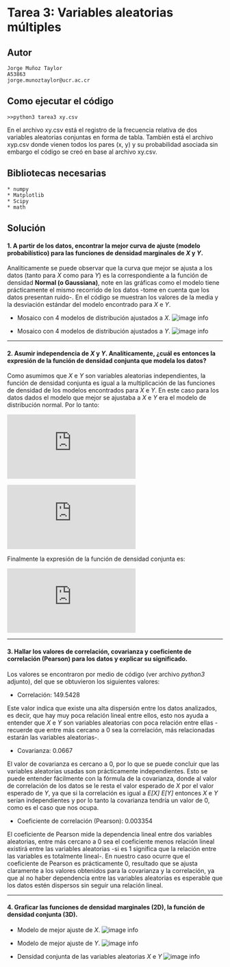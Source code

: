 # Tarea 3: Variables aleatorias múltiples

## Autor
```
Jorge Muñoz Taylor 
A53863
jorge.munoztaylor@ucr.ac.cr
```

## Como ejecutar el código
```
>>python3 tarea3 xy.csv
```

En el archivo xy.csv está el registro de la frecuencia relativa de dos variables aleatorias conjuntas en forma de tabla. También está el archivo xyp.csv donde vienen todos los pares (x, y) y su probabilidad asociada sin embargo el código se creó en base al archivo xy.csv.


## Bibliotecas necesarias

```
* numpy
* Matplotlib
* Scipy
* math
```

## Solución


#### 1. A partir de los datos, encontrar la mejor curva de ajuste (modelo probabilístico) para las funciones de densidad marginales de *X* y *Y*.

Analíticamente se puede observar que la curva que mejor se ajusta a los datos (tanto para *X* como para *Y*) es la correspondiente a la función de densidad **Normal (o Gaussiana)**, note en las gráficas como el modelo tiene prácticamente el mismo recorrido de los datos -tome en cuenta que los datos presentan ruido-. En el código se muestran los valores de la media y la desviación estándar del modelo encontrado para *X* e *Y*.

- Mosaico con 4 modelos de distribución ajustados a *X*.
![image info](imagenes/pmf_x_dist.png)


- Mosaico con 4 modelos de distribución ajustados a *Y*.
![image info](imagenes/pmf_y_dist.png)

---
#### 2. Asumir independencia de *X* y *Y*. Analíticamente, ¿cuál es entonces la expresión de la función de densidad conjunta que modela los datos?

 Como asumimos que *X* e *Y* son variables aleatorias independientes, la función de densidad conjunta es igual a la multiplicación de las funciones de densidad de los modelos encontrados para *X* e *Y*. En este caso para los datos dados el modelo que mejor se ajustaba a *X* e *Y* era el modelo de distribución normal. Por lo tanto: 
 

 ![fxfy](https://latex.codecogs.com/gif.latex?f_%7BX%2CY%7D%28x%2Cy%29%20%3D%20%5Cfrac%7B1%7D%7B%5Csigma%5Csqrt%7B2%5Cpi%7D%7De%5E%7B%20-%5Cfrac%7B%28x-%5Cmu%29%5E2%7D%7B2%5Csigma%5E2%7D%20%7D%20%5Ccdot%20%5Cfrac%7B1%7D%7B%5Csigma%5Csqrt%7B2%5Cpi%7D%7De%5E%7B%20-%5Cfrac%7B%28y-%5Cmu%29%5E2%7D%7B2%5Csigma%5E2%7D%20%7D)

 ![medio](https://latex.codecogs.com/gif.latex?%5Crightarrow%20f_%7BX%2CY%7D%28x%2Cy%29%20%3D%20%5Cfrac%7B1%7D%7B2%5Cpi%20%5Csigma%5E2%7De%5E%7B%20-%5Cfrac%7B%28x-%5Cmu%29%5E2%7D%7B2%5Csigma%5E2%7D%20-%5Cfrac%7B%28y-%5Cmu%29%5E2%7D%7B2%5Csigma%5E2%7D%20%7D)

 Finalmente la expresión de la función de densidad conjunta es:

 ![final](https://latex.codecogs.com/gif.latex?%5Crightarrow%20f_%7BX%2CY%7D%28x%2Cy%29%20%3D%20%5Cfrac%7B1%7D%7B2%5Cpi%20%5Csigma%5E2%7D%20e%5E%7B%20-%5Cfrac%7B1%7D%7B2%5Csigma%5E2%7D%20%28%20%28x-%5Cmu%29%5E2&plus;%28y-%5Cmu%29%5E2%20%29%20%7D)

 


---
#### 3. Hallar los valores de correlación, covarianza y coeficiente de correlación (Pearson) para los datos y explicar su significado.

Los valores se encontraron por medio de código (ver archivo *python3* adjunto), del que se obtuvieron los siguientes valores:

- Correlación: 149.5428

Este valor indica que existe una alta dispersión entre los datos analizados, es decir, que hay muy poca relación lineal entre ellos, esto nos ayuda a entender que *X* e *Y* son variables aleatorias con poca relación entre ellas -recuerde que entre más cercano a 0 sea la correlación, más relacionadas estarán las variables aleatorias-. 


- Covarianza: 0.0667

El valor de covarianza es cercano a 0, por lo que se puede concluir que las variables aleatorias usadas son prácticamente independientes. Esto se puede entender fácilmente con la fórmula de la covarianza, donde al valor de correlación de los datos se le resta el valor esperado de *X* por el valor esperado de *Y*, ya que si la correlación es igual a *E[X]* *E[Y]* entonces *X* e *Y* serían independientes y por lo tanto la covarianza tendría un valor de 0, como es el caso que nos ocupa.


- Coeficiente de correlación (Pearson): 0.003354 

El coeficiente de Pearson mide la dependencia lineal entre dos variables aleatorias, entre más cercano a 0 sea el coeficiente menos relación lineal existirá entre las variables aleatorias -si es 1 significa que la relación entre las variables es totalmente lineal-. En nuestro caso ocurre que el coeficiente de Pearson es prácticamente 0, resultado que se ajusta claramente a los valores obtenidos para la covarianza y la correlación, ya que al no haber dependencia entre las variables aleatorias es esperable que los datos estén dispersos sin seguir una relación lineal.

---
#### 4. Graficar las funciones de densidad marginales (2D), la función de densidad conjunta (3D).

- Modelo de mejor ajuste de *X*.
![image info](imagenes/pmf_x.png)

- Modelo de mejor ajuste de *Y*.
![image info](imagenes/pmf_y.png)

- Densidad conjunta de las variables aleatorias *X* e *Y*
![image info](imagenes/3d.png)